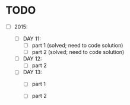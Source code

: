 # TODO

- [ ] 2015:

  - [ ] DAY 11:
    - [ ] part 1 (solved; need to code solution)
    - [ ] part 2 (solved; need to code solution)

  - [ ] DAY 12:
    - [ ] part 2

  - [ ] DAY 13:
    - [ ] part 1
    - [ ] part 2

